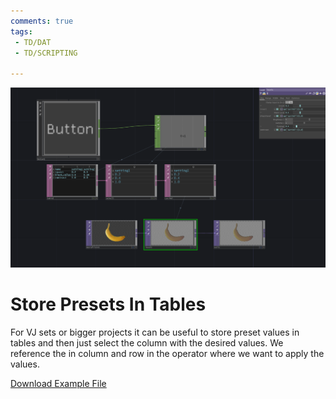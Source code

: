 ```yaml
---
comments: true
tags:
 - TD/DAT
 - TD/SCRIPTING

---
```


![Store Presets In DATS](../img/StorePresetsInTables.png)

# Store Presets In Tables
For VJ sets or bigger projects it can be useful to store preset values in tables and then just select the column with the desired values. We reference the in column and row in  the operator where we want to apply the values.

[Download Example File](../files/StorePresetsInTables.tox)